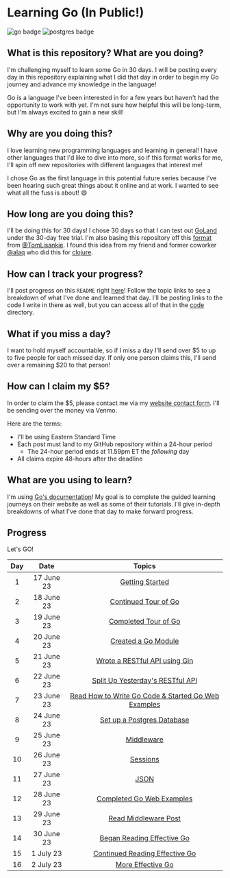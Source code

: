 # Learning Go (In Public!)

![go badge] ![postgres badge]

## What is this repository? What are you doing?

I'm challenging myself to learn some Go in 30 days. I will be posting every day
in this repository explaining what I did that day in order to begin my Go
journey and advance my knowledge in the language!

Go is a language I've been interested in for a few years but haven't had the
opportunity to work with yet. I'm not sure how helpful this will be long-term,
but I'm always excited to gain a new skill!

## Why are you doing this?

I love learning new programming languages and learning in general! I have other
languages that I'd like to dive into more, so if this format works for me, I'll
spin off new repositories with different languages that interest me!

I chose Go as the first language in this potential future series because I've
been hearing such great things about it online and at work. I wanted to see
what all the fuss is about! 😄

## How long are you doing this?

I'll be doing this for 30 days! I chose 30 days so that I can test out [GoLand]
under the 30-day free trial. I'm also basing this repository off this [format]
from [@TomLisankie]. I found this idea from my friend and former coworker
[@alaq] who did this for [clojure].

## How can I track your progress?

I'll post progress on this `README` right [here]! Follow the topic links to see
a breakdown of what I've done and learned that day. I'll be posting links to
the code I write in there as well, but you can access all of that in the [code]
directory.

## What if you miss a day?

I want to hold myself accountable, so if I miss a day I'll send over $5 to up
to five people for each missed day. If only one person claims this, I'll send
over a remaining $20 to that person!

## How can I claim my $5?

In order to claim the $5, please contact me via my [website contact form]. I'll
be sending over the money via Venmo.

Here are the terms:

- I'll be using Eastern Standard Time
- Each post must land to my GitHub repository within a 24-hour period
  - The 24-hour period ends at 11.59pm ET the _following_ day
- All claims expire 48-hours after the deadline

## What are you using to learn?

I'm using [Go's documentation]! My goal is to complete the guided learning
journeys on their website as well as some of their tutorials. I'll give
in-depth breakdowns of what I've done that day to make forward progress.

## Progress

Let's GO!

| **Day** |  **Date**  |                      **Topics**                       |
|:-------:|:----------:|:-----------------------------------------------------:|
|    1    | 17 June 23 |                   [Getting Started]                   |
|    2    | 18 June 23 |                [Continued Tour of Go]                 |
|    3    | 19 June 23 |                [Completed Tour of Go]                 |
|    4    | 20 June 23 |                 [Created a Go Module]                 |
|    5    | 21 June 23 |            [Wrote a RESTful API using Gin]            |
|    6    | 22 June 23 |          [Split Up Yesterday's RESTful API]           |
|    7    | 23 June 23 | [Read How to Write Go Code & Started Go Web Examples] |
|    8    | 24 June 23 |             [Set up a Postgres Database]              |
|    9    | 25 June 23 |                     [Middleware]                      |
|   10    | 26 June 23 |                      [Sessions]                       |
|   11    | 27 June 23 |                        [JSON]                         |
|   12    | 28 June 23 |              [Completed Go Web Examples]              |
|   13    | 29 June 23 |                [Read Middleware Post]                 |
|   14    | 30 June 23 |             [Began Reading Effective Go]              |
|   15    | 1 July 23  |           [Continued Reading Effective Go]            |
|   16    | 2 July 23  |                  [More Effective Go]                  |

[go badge]:
  https://img.shields.io/badge/Go-00ADD8?style=for-the-badge&logo=go&logoColor=white
[postgres badge]:
  https://img.shields.io/badge/PostgreSQL-316192?style=for-the-badge&logo=postgresql&logoColor=white
[goland]: https://www.jetbrains.com/go/
[format]: https://github.com/TomLisankie/Learning-Lisp
[@TomLisankie]: https://github.com/TomLisankie
[@alaq]: https://github.com/alaq
[clojure]: https://github.com/alaq/learning-clojure-in-public
[here]: #progress
[code]: ./code
[website contact form]: https://eleniarvanitis.com/contact
[go's documentation]: https://go.dev/learn/
[getting started]: ./posts/Day01.md
[continued tour of go]: ./posts/Day02.md
[completed tour of go]: ./posts/Day03.md
[created a go module]: ./posts/Day04.md
[wrote a restful api using gin]: ./posts/Day05.md
[split up yesterday's restful api]: ./posts/Day06.md
[read how to write go code & started go web examples]: ./posts/Day07.md
[set up a postgres database]: ./posts/Day08.md
[middleware]: ./posts/Day09.md
[sessions]: ./posts/Day10.md
[json]: ./posts/Day11.md
[completed go web examples]: ./posts/Day12.md
[read middleware post]: ./posts/Day13.md
[began reading effective go]: ./posts/Day14.md
[continued reading effective go]: ./posts/Day15.md
[more effective go]: ./posts/Day16.md
